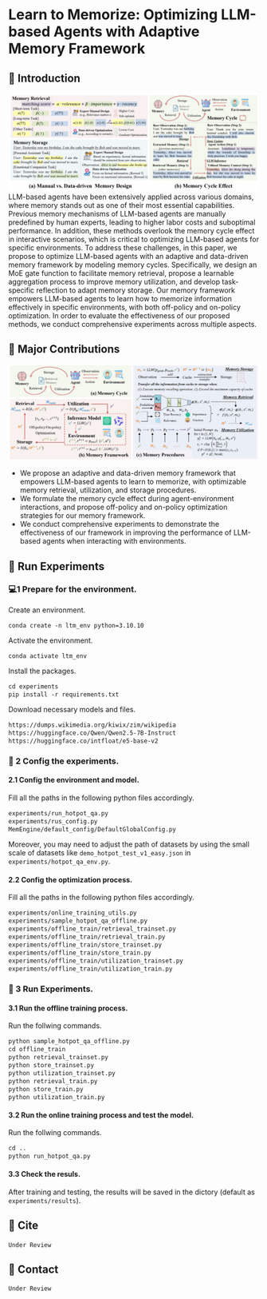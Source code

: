 # Learn to Memorize: Optimizing LLM-based Agents with Adaptive Memory Framework

## 📝 Introduction
![figure1](./assets/figure1.png)
LLM-based agents have been extensively applied across various domains, where memory stands out as one of their most essential capabilities. Previous memory mechanisms of LLM-based agents are manually predefined by human experts, leading to higher labor costs and suboptimal performance. In addition, these methods overlook the memory cycle effect in interactive scenarios, which is critical to optimizing LLM-based agents for specific environments. To address these challenges, in this paper, we propose to optimize LLM-based agents with an adaptive and data-driven memory framework by modeling memory cycles. Specifically, we design an MoE gate function to facilitate memory retrieval, propose a learnable aggregation process to improve memory utilization, and develop task-specific reflection to adapt memory storage. Our memory framework empowers LLM-based agents to learn how to memorize information effectively in specific environments, with both off-policy and on-policy optimization. In order to evaluate the effectiveness of our proposed methods, we conduct comprehensive experiments across multiple aspects.

## 📌 Major Contributions

![figure2](./assets/figure2.png)

- We propose an adaptive and data-driven memory framework that empowers LLM-based agents to learn to memorize, with optimizable memory retrieval, utilization, and storage procedures.
- We formulate the memory cycle effect during agent-environment interactions, and propose off-policy and on-policy optimization strategies for our memory framework.
- We conduct comprehensive experiments to demonstrate the effectiveness of our framework in improving the performance of LLM-based agents when interacting with environments.

## 🚀 Run Experiments

### 💻1 Prepare for the environment.

Create an environment.

```shell
conda create -n ltm_env python=3.10.10
```

Activate the environment.

```shell
conda activate ltm_env
```

Install the packages.

```shell
cd experiments
pip install -r requirements.txt
```

Download necessary models and files.
```
https://dumps.wikimedia.org/kiwix/zim/wikipedia
https://huggingface.co/Qwen/Qwen2.5-7B-Instruct
https://huggingface.co/intfloat/e5-base-v2
```

### 📝 2 Config the experiments.

#### 2.1 Config the environment and model.
Fill all the paths in the following python files accordingly.
```
experiments/run_hotpot_qa.py
experiments/rus_config.py
MemEngine/default_config/DefaultGlobalConfig.py
```
Moreover, you may need to adjust the path of datasets by using the small scale of datasets like `demo_hotpot_test_v1_easy.json` in `experiments/hotpot_qa_env.py`.

#### 2.2 Config the optimization process.
Fill all the paths in the following python files accordingly.
```
experiments/online_training_utils.py
experiments/sample_hotpot_qa_offline.py
experiments/offline_train/retrieval_trainset.py
experiments/offline_train/retrieval_train.py
experiments/offline_train/store_trainset.py
experiments/offline_train/store_train.py
experiments/offline_train/utilization_trainset.py
experiments/offline_train/utilization_train.py
```
### 📝 3 Run Experiments.
#### 3.1 Run the offline training process.
Run the follwing commands.
```shell
python sample_hotpot_qa_offline.py
cd offline_train
python retrieval_trainset.py
python store_trainset.py
python utilization_trainset.py
python retrieval_train.py
python store_train.py
python utilization_train.py
```
#### 3.2 Run the online training process and test the model.
Run the follwing commands.
```shell
cd ..
python run_hotpot_qa.py
```

#### 3.3 Check the resuls.
After training and testing, the results will be saved in the dictory (default as `experiments/results`).

## 🔗 Cite

```
Under Review
```

## 📧 Contact

```
Under Review
```